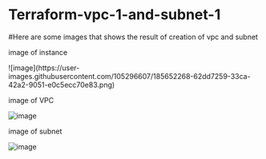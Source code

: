 # Terraform-vpc-1-and-subnet-1
#Here are some images that shows the result of creation of vpc and subnet
<p> image of instance </p>
![image](https://user-images.githubusercontent.com/105296607/185652268-62dd7259-33ca-42a2-9051-e0c5ecc70e83.png)
<p> image of VPC </p>

![image](https://user-images.githubusercontent.com/105296607/185652772-fc2cb73f-690c-403b-9590-e019224bc8f6.png)
<p> image of subnet </p>

![image](https://user-images.githubusercontent.com/105296607/185652960-68808527-0af1-425e-94a4-a6ac076355bf.png)


